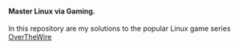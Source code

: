 #### Master Linux via Gaming.
 In this repository are my solutions to the popular Linux game series [OverTheWire](https://overthewire.org)
